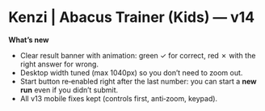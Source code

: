 # Kenzi | Abacus Trainer (Kids) — v14
**What’s new**
- Clear result banner with animation: green ✓ for correct, red ✗ with the right answer for wrong.
- Desktop width tuned (max 1040px) so you don’t need to zoom out.
- Start button re‑enabled right after the last number: you can start a **new run** even if you didn’t submit.
- All v13 mobile fixes kept (controls first, anti‑zoom, keypad).
